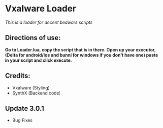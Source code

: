 # Vxalware Loader
*This is a loader for decent bedwars scripts*
## Directions of use:
**Go to Loader.lua, copy the script that is in there. Open up your executor, (Delta for android/ios and bunni for windows if you don't have one) paste in your script and click execute.**
## Credits:
- Vxalware (Styling)
- SynthX (Backend code)
## Update 3.0.1
- Bug Fixes
